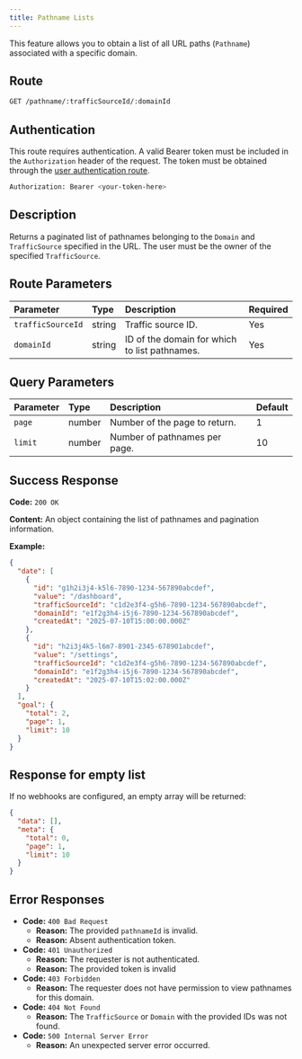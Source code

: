 ```yaml
---
title: Pathname Lists
---
```


This feature allows you to obtain a list of all URL paths (`Pathname`) associated with a specific domain.

## Route

```bash
GET /pathname/:trafficSourceId/:domainId
```

## Authentication

This route requires authentication. A valid Bearer token must be included in the `Authorization` header of the request. The token must be obtained through the [user authentication route](/api/user/authuser/).

```bash
Authorization: Bearer <your-token-here>
```

## Description

Returns a paginated list of pathnames belonging to the `Domain` and `TrafficSource` specified in the URL. The user must be the owner of the specified `TrafficSource`.

## Route Parameters

| Parameter         | Type   | Description                                   | Required |
| :---------------- | :----- | :-------------------------------------------- | :------- |
| `trafficSourceId` | string | Traffic source ID.                            | Yes      |
| `domainId`        | string | ID of the domain for which to list pathnames. | Yes      |

## Query Parameters

| Parameter | Type   | Description                   | Default |
| :-------- | :----- | :---------------------------- | :------ |
| `page`    | number | Number of the page to return. | 1       |
| `limit`   | number | Number of pathnames per page. | 10      |

## Success Response

**Code:** `200 OK`

**Content:** An object containing the list of pathnames and pagination information.

**Example:**

```json
{
  "date": [
    {
      "id": "g1h2i3j4-k5l6-7890-1234-567890abcdef",
      "value": "/dashboard",
      "trafficSourceId": "c1d2e3f4-g5h6-7890-1234-567890abcdef",
      "domainId": "e1f2g3h4-i5j6-7890-1234-567890abcdef",
      "createdAt": "2025-07-10T15:00:00.000Z"
    },
    {
      "id": "h2i3j4k5-l6m7-8901-2345-678901abcdef",
      "value": "/settings",
      "trafficSourceId": "c1d2e3f4-g5h6-7890-1234-567890abcdef",
      "domainId": "e1f2g3h4-i5j6-7890-1234-567890abcdef",
      "createdAt": "2025-07-10T15:02:00.000Z"
    }
  ],
  "goal": {
    "total": 2,
    "page": 1,
    "limit": 10
  }
}
```

## Response for empty list

If no webhooks are configured, an empty array will be returned:

```json
{
  "data": [],
  "meta": {
    "total": 0,
    "page": 1,
    "limit": 10
  }
}
```

## Error Responses

- **Code:** `400 Bad Request`
  - **Reason:** The provided `pathnameId` is invalid.
  - **Reason:** Absent authentication token.
- **Code:** `401 Unauthorized`
  - **Reason:** The requester is not authenticated.
  - **Reason:** The provided token is invalid
- **Code:** `403 Forbidden`
  - **Reason:** The requester does not have permission to view pathnames for this domain.
- **Code:** `404 Not Found`
  - **Reason:** The `TrafficSource` or `Domain` with the provided IDs was not found.
- **Code:** `500 Internal Server Error`
  - **Reason:** An unexpected server error occurred.
